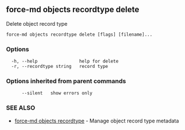 ## force-md objects recordtype delete

Delete object record type

```
force-md objects recordtype delete [flags] [filename]...
```

### Options

```
  -h, --help                help for delete
  -r, --recordtype string   record type
```

### Options inherited from parent commands

```
      --silent   show errors only
```

### SEE ALSO

* [force-md objects recordtype](force-md_objects_recordtype.md)	 - Manage object record type metadata

